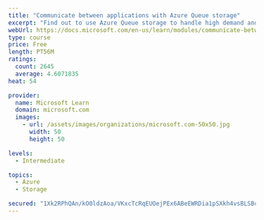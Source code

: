 ```yaml
---
title: "Communicate between applications with Azure Queue storage"
excerpt: "Find out to use Azure Queue storage to handle high demand and improve resilience in your distributed applications."
webUrl: https://docs.microsoft.com/en-us/learn/modules/communicate-between-apps-with-azure-queue-storage/
type: course
price: Free
length: PT56M
ratings:
  count: 2645
  average: 4.6071835
heat: 54

provider:
  name: Microsoft Learn
  domain: microsoft.com
  images:
    - url: /assets/images/organizations/microsoft.com-50x50.jpg
      width: 50
      height: 50

levels:
  - Intermediate

topics:
  - Azure
  - Storage

secured: "1Xk2RPhQAn/kO0ldzAoa/VKxcTcRqEUOejPEx6ABeEWRDia1pSXkh4vsBLSBcvkQv273HSHgXDQqCeq7fn23EwG/9Vc493PzKr7IAaovP2zGv3MWJDyBczRE9HQD3R5l6GmEfDBC7exqow9iTGqAbbaL5mcXS32SngS0cMWEjpUWRa30n9PqnAkcwvQ3c3v7j7RqzvWpzDKmrRrT7RXd18mfSKhpJapTYYVN1GrQEBUMc8P/tSIeIgYWJrottgnRnMy9OQywWHfpxBitJjssuC9ltZhQlwwiXi3/KA7BV2y9y4duYcgx/8reoGjw7RoqHXIFD12hftYF/Ljr40vI75IxA+Uw/yHzl4UK+UVGiyYaqTbYyWKz31t6GlwFGe0iqMcKG2fGy57RUu6laDCtgTzH9BXfin9XjI8zJkfUeQc=;MjwChXceam1R6k3CLiy0GA=="
---
```


